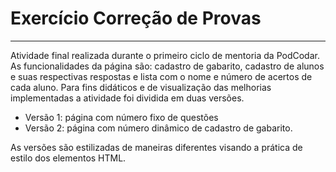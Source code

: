 # Exercício Correção de Provas
***
Atividade final realizada durante o primeiro ciclo de mentoria da PodCodar. As funcionalidades da página são: cadastro de gabarito, cadastro de alunos e suas respectivas respostas e lista com o nome e número de acertos de cada aluno.
Para fins didáticos e de visualização das melhorias implementadas a atividade foi dividida em duas versões.

* Versão 1: página com número fixo de questões
* Versão 2: página com número dinâmico de cadastro de gabarito.

As versões são estilizadas de maneiras diferentes visando a prática de estilo dos elementos HTML.

 
